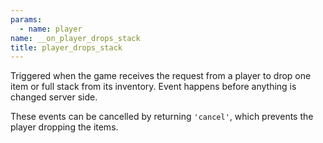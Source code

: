 ```yaml
---
params:
  - name: player
name: __on_player_drops_stack
title: player_drops_stack
---
```


Triggered when the game receives the request from a player to drop one item or
full stack from its inventory. Event happens before anything is changed server
side.

These events can be cancelled by returning `'cancel'`, which prevents the player
dropping the items.

